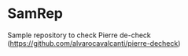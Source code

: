 # SamRep
Sample repository to check Pierre de-check (https://github.com/alvarocavalcanti/pierre-decheck)
